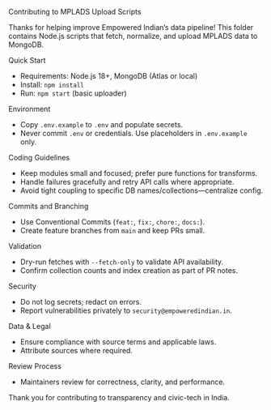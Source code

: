 Contributing to MPLADS Upload Scripts

Thanks for helping improve Empowered Indian’s data pipeline! This folder contains Node.js scripts that fetch, normalize, and upload MPLADS data to MongoDB.

Quick Start
- Requirements: Node.js 18+, MongoDB (Atlas or local)
- Install: `npm install`
- Run: `npm start` (basic uploader)

Environment
- Copy `.env.example` to `.env` and populate secrets.
- Never commit `.env` or credentials. Use placeholders in `.env.example` only.

Coding Guidelines
- Keep modules small and focused; prefer pure functions for transforms.
- Handle failures gracefully and retry API calls where appropriate.
- Avoid tight coupling to specific DB names/collections—centralize config.

Commits and Branching
- Use Conventional Commits (`feat:`, `fix:`, `chore:`, `docs:`).
- Create feature branches from `main` and keep PRs small.

Validation
- Dry-run fetches with `--fetch-only` to validate API availability.
- Confirm collection counts and index creation as part of PR notes.

Security
- Do not log secrets; redact on errors.
- Report vulnerabilities privately to `security@empoweredindian.in`.

Data & Legal
- Ensure compliance with source terms and applicable laws.
- Attribute sources where required.

Review Process
- Maintainers review for correctness, clarity, and performance.

Thank you for contributing to transparency and civic-tech in India.
